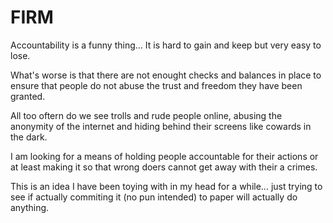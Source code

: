 # FIRM

Accountability is a funny thing... It is hard to gain and keep but very easy to lose. 

What's worse is that there are not enought checks and balances in place to ensure that people do not abuse the trust and freedom they have been granted.

All too oftern do we see trolls and rude people online, abusing the anonymity of the internet and hiding behind their screens like cowards in the dark.

I am looking for a means of holding people accountable for their actions or at least making it so that wrong doers cannot get away with their a crimes.

This is an idea I have been toying with in my head for a while... just trying to see if actually commiting it (no pun intended) to paper will actually do anything.
